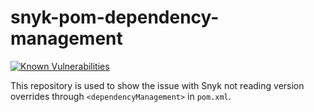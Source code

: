 # snyk-pom-dependency-management

[![Known Vulnerabilities](https://snyk.io/test/github/henrist/snyk-pom-dependency-management/badge.svg)](https://snyk.io/test/github/henrist/snyk-pom-dependency-management)

This repository is used to show the issue with Snyk
not reading version overrides through `<dependencyManagement>`
in `pom.xml`.
